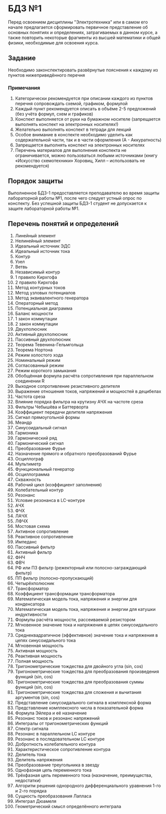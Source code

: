 # БДЗ №1



Перед освоением дисциплины "Электротехника" или в самом его начале предлагается сформировать первичное представление об основных понятиях и определениях, затрагиваемых в данном курсе, а также повторить некоторые фрагменты из высшей математики и общей физики, необходимые для освоения курса.
## Задание
Необходимо законспектировать развёрнутые пояснения к каждому из пунктов нижеприведённого перечня
### Примечания
1.	Категорически рекомендуется при описании каждого из пунктов перечня сопровождать схемой, графиком, формулой  
2.	Каждый пункт рекомендуется описать в объёме 2-5 предложений (без учёта формул, схем и графиков)
3.	Конспект выполняется от руки на бумажном носителе (запрещается выполнять конспект на электронных носителях!)
4.	Желательно выполнять конспект в тетради для лекций
5.	Особое внимание в конспекте необходимо уделить как содержательной части, так и в части оформления (А - Аккуратность)
6.	Запрещается выполнять конспект на электронных носителях
7.	Перечень материалов для выполнения конспекта не ограничивается, можно пользоваться любыми источниками (книгу «Искусство схемотехники» Хоровиц, Хилл – использовать не рекомендуется)

## Порядок защиты
Выполненное БДЗ-1 предоставляется преподавателю во время защиты лабораторной работы №1, после чего следует устный опрос по конспекту. Без успешной защиты БДЗ-1 студент не допускается к защите лабораторной работы №1.

## Перечень понятий и определений
1.	  Линейный элемент
2.	  Нелинейный элемент
3.	  Идеальный источник ЭДС
4.	  Идеальный источник тока
5.	  Контур
6.	  Узел
7.	  Ветвь
8.	  Независимый контур
9.	  1 правило Кирхгофа
10.	  2 правило Кирхгофа
11.	  Метод контурных токов
12.	  Метод узловых потенциалов
13.	  Метод эквивалентного генератора
14.	  Операторный метод
15.	  Потенциальная диаграмма
16.	  Баланс мощности
17.	  1 закон коммутации
18.	  2 закон коммутации
19.	  Двухполюсник
20.	  Активный двухполюсник
21.	  Пассивный двухполюсник
22.	  Теорема Тевенина-Гельмгольца
23.	  Теорема Нортона
24.	  Режим холостого хода
25.	  Номинальный режим
26.	  Согласованный режим
27.	  Режим короткого замыкания
28.	  Обобщённая формула расчёта сопротивления при параллельном соединении R
29.	  Выходное сопротивление резистивного делителя
30.	  Выражение отношения токов, напряжений и мощностей в децибелах
31.	  Частота среза
32.	  Влияние порядка фильтра на крутизну АЧХ на частоте среза
33.	  Фильтры Чебышёва и Баттерворта
34.	  Коэффициент передачи делителя напряжения
35.	  Сигнал прямоугольной формы
36.	  Меандр
37.	  Синусоидальный сигнал
38.	  Гармоника
39.	  Гармонический ряд
40.	  Гармонический сигнал
41.	  Преобразование Фурье
42.	  Назначение прямого и обратного преобразований Фурье
43.	  Осциллограф
44.	  Мультиметр
45.	  Функциональный генератор
46.	  Осциллограмма
47.	  Скважность
48.	  Рабочий цикл (коэффициент заполнения)
49.	  Колебательный контур
50.	  Резонанс
51.	  Условие резонанса в LC-контуре
52.	  АЧХ
53.	  ФЧХ
54.	  ЛАЧХ
55.	  ЛФЧХ
56.	  Мостовая схема
57.	  Активное сопротивление
58.	  Реактивное сопротивление
59.	  Импеданс
60.	  Пассивный фильтр
61.	  Активный фильтр
62.	  ФНЧ
63.	  ФВЧ
64.	  РФ или ПЗ фильтр (режекторный или полосно-заграждающий фильтр)
65.	  ПП фильтр (полосно-пропускающий)
66.	  Четырёхполюсник
67.	  Трансформатор
68.	  Коэффициент трансформации трансформатора
69.	  Математическая модель тока, напряжения и энергии для конденсатора
70.	  Математическая модель тока, напряжения и энергии для катушки индуктивности 
71.	  Формулы расчёта мощности, рассеиваемой резистором
72.	  Мгновенное значение тока и напряжения в цепях синусоидального тока
73.	  Среднеквадратичное (эффективное) значение тока и напряжения в цепях синусоидального тока
74.	  Мгновенная мощность
75.	  Активная мощность
76.	  Реактивная мощность
77.	  Полная мощность
78.	  Тригонометрические тождества для двойного угла (sin, cos)
79.   Тригонометрические тождества для преобразования произведения функций (sin, cos)
80.	  Тригонометрические тождества для преобразования суммы функций (sin, cos)
81.	  Тригонометрические тождества для сложения и вычитания аргументов (sin, cos)
82.	  Представление синусоидального сигнала в комплексной форма
83.	  Представление комплексного числа в показательной форма
84.	  Формула Эйлера и её назначение
85.	  Резонанс токов и резонанс напряжений
86.	  Интегралы от тригонометрических функций
87.	  Спектр сигнала
88.	  Резонанс в параллельном LC контуре 
89.	  Резонанс в последовательном LC контуре
90.	  Добротность колебательного контура
91.	  Характеристическое сопротивление контура
92.	  Делитель тока
93.	  Делитель напряжения
94.	  Преобразование треугольника в звезду
95.	  Однофазная цепь переменного тока
96.	  Трёхфазная цепь переменного тока (назначение, преимущества, недостатки)
97.	  Алгоритм решения однородного дифференциального уравнения 1-го и 2-го порядка
98.	  Сущность преобразования Лапласа
99.	  Интеграл Дюамеля
100.	Геометрический смысл определённого интеграла
